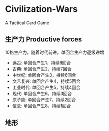 # Civilization-Wars
A Tactical Card Game

## 生产力 Productive forces
10格生产力，随着时代前进，单回合生产力逐级递增
- 远古: 单回合产生1，持续8回合
- 古典: 单回合产生2，持续7回合
- 中世纪: 单回合产生3，持续6回合
- 文艺复兴: 单回合产生4，持续5回合
- 工业时代: 单回合产生5，持续4回合
- 现代: 单回合产生6，持续3回合
- 原子能: 单回合产生7，持续2回合
- 信息: 单回合产生8，持续1回合

## 地形
